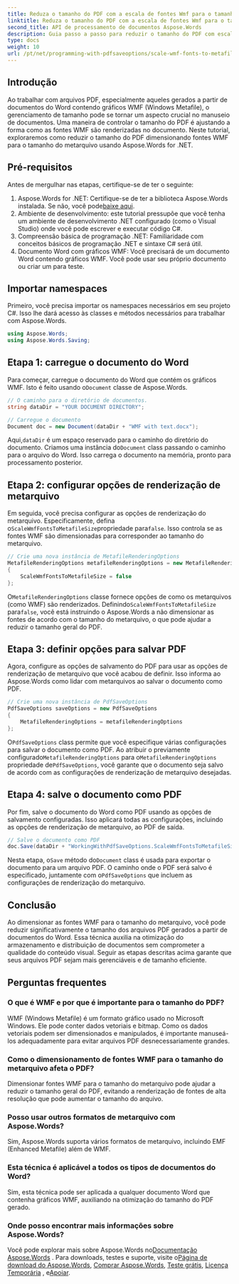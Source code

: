 ```yaml
---
title: Reduza o tamanho do PDF com a escala de fontes Wmf para o tamanho do metarquivo
linktitle: Reduza o tamanho do PDF com a escala de fontes Wmf para o tamanho do metarquivo
second_title: API de processamento de documentos Aspose.Words
description: Guia passo a passo para reduzir o tamanho do PDF com escala de fontes wmf para o tamanho do metarquivo ao converter para PDF com Aspose.Words for .NET.
type: docs
weight: 10
url: /pt/net/programming-with-pdfsaveoptions/scale-wmf-fonts-to-metafile-size/
---
```

## Introdução

Ao trabalhar com arquivos PDF, especialmente aqueles gerados a partir de documentos do Word contendo gráficos WMF (Windows Metafile), o gerenciamento de tamanho pode se tornar um aspecto crucial no manuseio de documentos. Uma maneira de controlar o tamanho do PDF é ajustando a forma como as fontes WMF são renderizadas no documento. Neste tutorial, exploraremos como reduzir o tamanho do PDF dimensionando fontes WMF para o tamanho do metarquivo usando Aspose.Words for .NET.

## Pré-requisitos

Antes de mergulhar nas etapas, certifique-se de ter o seguinte:

1. Aspose.Words for .NET: Certifique-se de ter a biblioteca Aspose.Words instalada. Se não, você pode[baixe aqui](https://releases.aspose.com/words/net/).
2. Ambiente de desenvolvimento: este tutorial pressupõe que você tenha um ambiente de desenvolvimento .NET configurado (como o Visual Studio) onde você pode escrever e executar código C#.
3. Compreensão básica de programação .NET: Familiaridade com conceitos básicos de programação .NET e sintaxe C# será útil.
4. Documento Word com gráficos WMF: Você precisará de um documento Word contendo gráficos WMF. Você pode usar seu próprio documento ou criar um para teste.

## Importar namespaces

Primeiro, você precisa importar os namespaces necessários em seu projeto C#. Isso lhe dará acesso às classes e métodos necessários para trabalhar com Aspose.Words.

```csharp
using Aspose.Words;
using Aspose.Words.Saving;
```

## Etapa 1: carregue o documento do Word

 Para começar, carregue o documento do Word que contém os gráficos WMF. Isto é feito usando o`Document` classe de Aspose.Words.

```csharp
// O caminho para o diretório de documentos.
string dataDir = "YOUR DOCUMENT DIRECTORY";

// Carregue o documento
Document doc = new Document(dataDir + "WMF with text.docx");
```

 Aqui,`dataDir` é um espaço reservado para o caminho do diretório do documento. Criamos uma instância do`Document` class passando o caminho para o arquivo do Word. Isso carrega o documento na memória, pronto para processamento posterior.

## Etapa 2: configurar opções de renderização de metarquivo

 Em seguida, você precisa configurar as opções de renderização do metarquivo. Especificamente, defina o`ScaleWmfFontsToMetafileSize`propriedade para`false`. Isso controla se as fontes WMF são dimensionadas para corresponder ao tamanho do metarquivo.

```csharp
// Crie uma nova instância de MetafileRenderingOptions
MetafileRenderingOptions metafileRenderingOptions = new MetafileRenderingOptions
{
    ScaleWmfFontsToMetafileSize = false
};
```

 O`MetafileRenderingOptions` classe fornece opções de como os metarquivos (como WMF) são renderizados. Definindo`ScaleWmfFontsToMetafileSize` para`false`, você está instruindo o Aspose.Words a não dimensionar as fontes de acordo com o tamanho do metarquivo, o que pode ajudar a reduzir o tamanho geral do PDF.

## Etapa 3: definir opções para salvar PDF

Agora, configure as opções de salvamento do PDF para usar as opções de renderização de metarquivo que você acabou de definir. Isso informa ao Aspose.Words como lidar com metarquivos ao salvar o documento como PDF.

```csharp
// Crie uma nova instância de PdfSaveOptions
PdfSaveOptions saveOptions = new PdfSaveOptions
{
    MetafileRenderingOptions = metafileRenderingOptions
};
```

 O`PdfSaveOptions` class permite que você especifique várias configurações para salvar o documento como PDF. Ao atribuir o previamente configurado`MetafileRenderingOptions` para o`MetafileRenderingOptions` propriedade de`PdfSaveOptions`, você garante que o documento seja salvo de acordo com as configurações de renderização de metarquivo desejadas.

## Etapa 4: salve o documento como PDF

Por fim, salve o documento do Word como PDF usando as opções de salvamento configuradas. Isso aplicará todas as configurações, incluindo as opções de renderização de metarquivo, ao PDF de saída.


```csharp
// Salve o documento como PDF
doc.Save(dataDir + "WorkingWithPdfSaveOptions.ScaleWmfFontsToMetafileSize.pdf", saveOptions);
```

 Nesta etapa, o`Save` método do`Document` class é usada para exportar o documento para um arquivo PDF. O caminho onde o PDF será salvo é especificado, juntamente com o`PdfSaveOptions` que incluem as configurações de renderização do metarquivo.

## Conclusão

Ao dimensionar as fontes WMF para o tamanho do metarquivo, você pode reduzir significativamente o tamanho dos arquivos PDF gerados a partir de documentos do Word. Essa técnica auxilia na otimização do armazenamento e distribuição de documentos sem comprometer a qualidade do conteúdo visual. Seguir as etapas descritas acima garante que seus arquivos PDF sejam mais gerenciáveis e de tamanho eficiente.

## Perguntas frequentes

### O que é WMF e por que é importante para o tamanho do PDF?

WMF (Windows Metafile) é um formato gráfico usado no Microsoft Windows. Ele pode conter dados vetoriais e bitmap. Como os dados vetoriais podem ser dimensionados e manipulados, é importante manuseá-los adequadamente para evitar arquivos PDF desnecessariamente grandes.

### Como o dimensionamento de fontes WMF para o tamanho do metarquivo afeta o PDF?

Dimensionar fontes WMF para o tamanho do metarquivo pode ajudar a reduzir o tamanho geral do PDF, evitando a renderização de fontes de alta resolução que pode aumentar o tamanho do arquivo.

### Posso usar outros formatos de metarquivo com Aspose.Words?

Sim, Aspose.Words suporta vários formatos de metarquivo, incluindo EMF (Enhanced Metafile) além de WMF.

### Esta técnica é aplicável a todos os tipos de documentos do Word?

Sim, esta técnica pode ser aplicada a qualquer documento Word que contenha gráficos WMF, auxiliando na otimização do tamanho do PDF gerado.

### Onde posso encontrar mais informações sobre Aspose.Words?

 Você pode explorar mais sobre Aspose.Words no[Documentação Aspose.Words](https://reference.aspose.com/words/net/) . Para downloads, testes e suporte, visite o[Página de download do Aspose.Words](https://releases.aspose.com/words/net/), [Comprar Aspose.Words](https://purchase.aspose.com/buy), [Teste grátis](https://releases.aspose.com/), [Licença Temporária](https://purchase.aspose.com/temporary-license/) , e[Apoiar](https://forum.aspose.com/c/words/8).